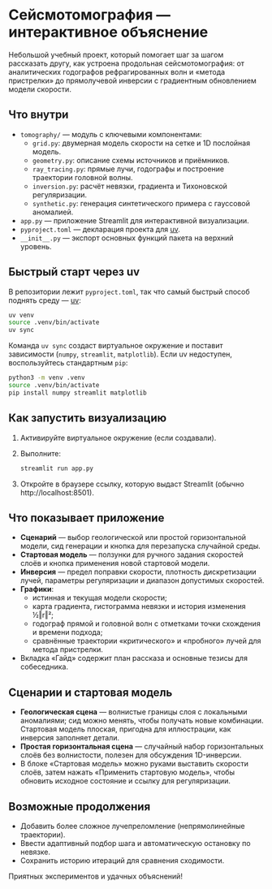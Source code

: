 # Сейсмотомография — интерактивное объяснение

Небольшой учебный проект, который помогает шаг за шагом рассказать другу,
как устроена продольная сейсмотомография: от аналитических годографов
рефрагированных волн и «метода пристрелки» до прямолучевой инверсии с
градиентным обновлением модели скорости.

## Что внутри

- `tomography/` — модуль с ключевыми компонентами:
  - `grid.py`: двумерная модель скорости на сетке и 1D послойная модель.
  - `geometry.py`: описание схемы источников и приёмников.
  - `ray_tracing.py`: прямые лучи, годографы и построение траектории головной волны.
  - `inversion.py`: расчёт невязки, градиента и Тихоновской регуляризации.
  - `synthetic.py`: генерация синтетического примера с гауссовой аномалией.
- `app.py` — приложение Streamlit для интерактивной визуализации.
- `pyproject.toml` — декларация проекта для [uv](https://github.com/astral-sh/uv).
- `__init__.py` — экспорт основных функций пакета на верхний уровень.

## Быстрый старт через uv

В репозитории лежит `pyproject.toml`, так что самый быстрый способ поднять среду —
[uv](https://github.com/astral-sh/uv):

```bash
uv venv
source .venv/bin/activate
uv sync
```

Команда `uv sync` создаст виртуальное окружение и поставит зависимости (`numpy`,
`streamlit`, `matplotlib`). Если uv недоступен, воспользуйтесь стандартным `pip`:

```bash
python3 -m venv .venv
source .venv/bin/activate
pip install numpy streamlit matplotlib
```

## Как запустить визуализацию

1. Активируйте виртуальное окружение (если создавали).
2. Выполните:

   ```bash
   streamlit run app.py
   ```

3. Откройте в браузере ссылку, которую выдаст Streamlit (обычно http://localhost:8501).

## Что показывает приложение

- **Сценарий** — выбор геологической или простой горизонтальной модели, сид генерации и кнопка для перезапуска случайной среды.
- **Стартовая модель** — ползунки для ручного задания скоростей слоёв и кнопка применения новой стартовой модели.
- **Инверсия** — предел поправки скорости, плотность дискретизации лучей, параметры регуляризации и диапазон допустимых скоростей.
- **Графики**:
  - истинная и текущая модели скорости;
  - карта градиента, гистограмма невязки и история изменения ½‖r‖²;
  - годограф прямой и головной волн с отметками точки схождения и времени подхода;
  - сравнённые траектории «критического» и «пробного» лучей для метода пристрелки.
- Вкладка «Гайд» содержит план рассказа и основные тезисы для собеседника.

## Сценарии и стартовая модель

- **Геологическая сцена** — волнистые границы слоя с локальными аномалиями; сид можно
  менять, чтобы получать новые комбинации. Стартовая модель плоская, пригодна для
  иллюстрации, как инверсия заполняет детали.
- **Простая горизонтальная сцена** — случайный набор горизонтальных слоёв без
  волнистости, полезен для обсуждения 1D-инверсии.
- В блоке «Стартовая модель» можно руками выставить скорости слоёв, затем нажать
  «Применить стартовую модель», чтобы обновить исходное состояние и ссылку для
  регуляризации.

## Возможные продолжения

- Добавить более сложное лучепреломление (непрямолинейные траектории).
- Ввести адаптивный подбор шага и автоматическую остановку по невязке.
- Сохранить историю итераций для сравнения сходимости.

Приятных экспериментов и удачных объяснений!
